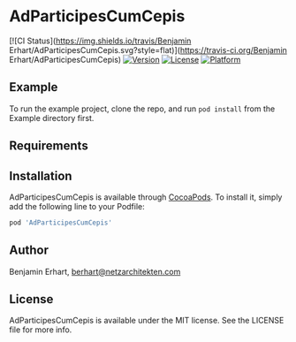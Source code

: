 # AdParticipesCumCepis

[![CI Status](https://img.shields.io/travis/Benjamin Erhart/AdParticipesCumCepis.svg?style=flat)](https://travis-ci.org/Benjamin Erhart/AdParticipesCumCepis)
[![Version](https://img.shields.io/cocoapods/v/AdParticipesCumCepis.svg?style=flat)](https://cocoapods.org/pods/AdParticipesCumCepis)
[![License](https://img.shields.io/cocoapods/l/AdParticipesCumCepis.svg?style=flat)](https://cocoapods.org/pods/AdParticipesCumCepis)
[![Platform](https://img.shields.io/cocoapods/p/AdParticipesCumCepis.svg?style=flat)](https://cocoapods.org/pods/AdParticipesCumCepis)

## Example

To run the example project, clone the repo, and run `pod install` from the Example directory first.

## Requirements

## Installation

AdParticipesCumCepis is available through [CocoaPods](https://cocoapods.org). To install
it, simply add the following line to your Podfile:

```ruby
pod 'AdParticipesCumCepis'
```

## Author

Benjamin Erhart, berhart@netzarchitekten.com

## License

AdParticipesCumCepis is available under the MIT license. See the LICENSE file for more info.
